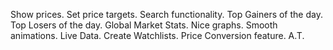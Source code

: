 Show prices.
Set price targets.
Search functionality.
Top Gainers of the day.
Top Losers of the day.
Global Market Stats.
Nice graphs.
Smooth animations.
Live Data.
Create Watchlists.
Price Conversion feature.
A.T.
